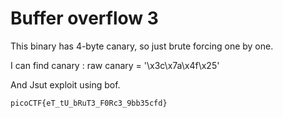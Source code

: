 # Buffer overflow 3

This binary has 4-byte canary, so just brute forcing one by one.

I can find canary : raw canary = '\x3c\x7a\x4f\x25'

And Jsut exploit using bof.

`picoCTF{eT_tU_bRuT3_F0Rc3_9bb35cfd}`
